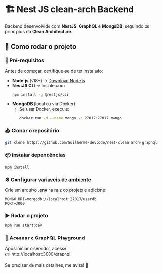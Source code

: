# 🏗️ Nest JS clean-arch Backend  

Backend desenvolvido com **NestJS**, **GraphQL** e **MongoDB**, seguindo os princípios da **Clean Architecture**.  

## 🚀 Como rodar o projeto  

### 📌 Pré-requisitos  
Antes de começar, certifique-se de ter instalado:  
- **Node.js** (v18+) → [Download Node.js](https://nodejs.org/)  
- **NestJS CLI** → Instale com:  
  ```sh
  npm install -g @nestjs/cli
  ```  
- **MongoDB** (local ou via Docker)  
  - Se usar Docker, execute:  
    ```sh
    docker run -d --name mongo -p 27017:27017 mongo
    ```  

### 📥 Clonar o repositório  
```sh
git clone https://github.com/Guilherme-devcode/nest-clean-arch-graphql.git
```  

### 📦 Instalar dependências  
```sh
npm install
```  

### ⚙️ Configurar variáveis de ambiente  
Crie um arquivo **.env** na raiz do projeto e adicione:  
```env
MONGO_URI=mongodb://localhost:27017/userdb
PORT=3000
```  

### ▶️ Rodar o projeto  
```sh
npm run start:dev
```  

### 📌 Acessar o GraphQL Playground  
Após iniciar o servidor, acesse:  
👉 [http://localhost:3000/graphql](http://localhost:3000/graphql)  

Se precisar de mais detalhes, me avise! 🚀
